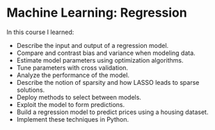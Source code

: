 # Machine Learning: Regression
In this course I learned:
   *  Describe the input and output of a regression model.
   *  Compare and contrast bias and variance when modeling data.
   *  Estimate model parameters using optimization algorithms.
   *  Tune parameters with cross validation.
   *  Analyze the performance of the model.
   *  Describe the notion of sparsity and how LASSO leads to sparse solutions.
   *  Deploy methods to select between models.
   *  Exploit the model to form predictions. 
   *  Build a regression model to predict prices using a housing dataset.
   *  Implement these techniques in Python.
